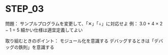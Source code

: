 # STEP_03
問題：
サンプルプログラムを変更して、「✕」「÷」に対応せよ
例： 3.0 + 4 × 2 − 1 ÷ 5
細かい仕様は適宜定義してよい

取り組むときのポイント：
モジュール化を意識する
デバッグするときは「デバッグの鉄則」を意識する
